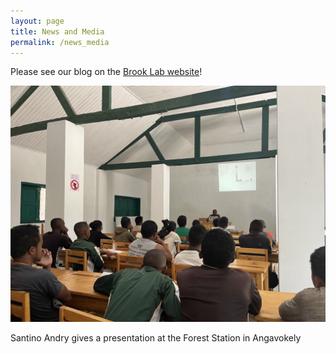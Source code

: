 ```yaml
---
layout: page
title: News and Media
permalink: /news_media
---
```


Please see our blog on the [Brook Lab website](http://brooklab.org/news)!

<img src="/assets/ekipa presentation.jpeg" class="presentation" />
<p class="caption">
        Santino Andry gives a presentation at the Forest Station in Angavokely